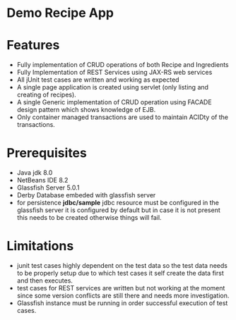 # Demo Recipe App

#  Features

  - Fully implementation of CRUD operations of both Recipe and Ingredients
  - Fully Implementation of REST Services using JAX-RS web services
  - All jUnit test cases are written and working as expected
  - A single page application is created using servlet (only listing and creating of recipes).
  - A single Generic implementation of CRUD operation using FACADE design pattern which shows knowledge of EJB.
  - Only container managed transactions are used to maintain ACIDty of the transactions.


#  Prerequisites
  - Java jdk 8.0 
  - NetBeans IDE 8.2
  - Glassfish Server 5.0.1
  - Derby Database embeded with glassfish server
  - for persistence **jdbc/sample** jdbc resource must be configured in the glassfish server it is configured by default but in case it is not present this needs to be created otherwise things will fail.

#  Limitations
   - junit test cases highly dependent on the test data so the test data needs to be properly setup due to which test cases it self create the data first and then executes.
   - test cases for REST services are written but not working at the moment since some version conflicts are still there and needs more investigation.
   - Glassfish instance must be running in order successful execution of test cases.
